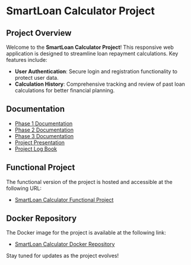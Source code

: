 # SmartLoan Calculator Project

## Project Overview

Welcome to the **SmartLoan Calculator Project**! This responsive web application is designed to streamline loan repayment calculations. Key features include:

- **User Authentication**: Secure login and registration functionality to protect user data.
- **Calculation History**: Comprehensive tracking and review of past loan calculations for better financial planning.

## Documentation

- [Phase 1 Documentation](https://github.com/Muditha-Kumara/AWD_FinalProject/tree/phase-1)
- [Phase 2 Documentation](https://github.com/Muditha-Kumara/AWD_FinalProject/tree/phase-2)
- [Phase 3 Documentation](https://github.com/Muditha-Kumara/AWD_FinalProject/tree/phase-3)
- [Project Presentation](https://github.com/Muditha-Kumara/AWD_FinalProject/tree/phase-4)
- [Project Log Book](https://github.com/Muditha-Kumara/AWD_FinalProject/blob/phase-3/LogBook.md)

## Functional Project

The functional version of the project is hosted and accessible at the following URL:

- [SmartLoan Calculator Functional Project](http://54.242.0.197/)

## Docker Repository

The Docker image for the project is available at the following link:

- [SmartLoan Calculator Docker Repository](https://hub.docker.com/repository/docker/mudithadocker/awd/general)

Stay tuned for updates as the project evolves!